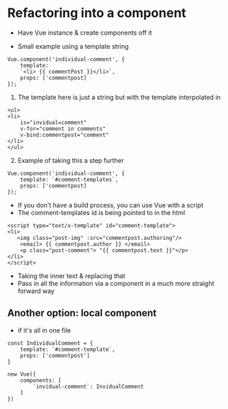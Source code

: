 # Refactoring into a component

* Have Vue instance & create components off it

* Small example using a template string
```
Vue.component('individual-comment', {
    template: 
    `<li> {{ commentPost }}</li>`,
    props: ['commentpost]
});
```
1. The template here is just a string but with the template interpolated in

```
<ul>
<li>
    is="invidual=comment"
    v-for="comment in comments"
    v-bind:commentpost="comment"
</li>
</ul>
```

2. Example of taking this a step further
```
Vue.component('individual-comment', {
    template: `#comment-templates`,
    props: ['commentpost]
});
```

* If you don't have a build process, you can use Vue with a script
* The comment-templates id is being pointed to in the html
```
<script type="text/x-template" id="comment-template">
<li>
   <img class="post-img" :src="commentpost.authoring"/>
    <email> {{ commentpost.author }} </email>
    <p class="post-comment"> "{{ commentpost.text }}"</p>
</li>
</script>
```
* Taking the inner text & replacing that
* Pass in all the information via a component in a much more straight forward way

## Another option: local component
* if it's all in one file

```
const IndividualComment = {
    template: `#comment-template`,
    props: ['commentpost']
}

new Vue({
    components: [
        `invidual-comment`: InvidualComment
    ]
})

```